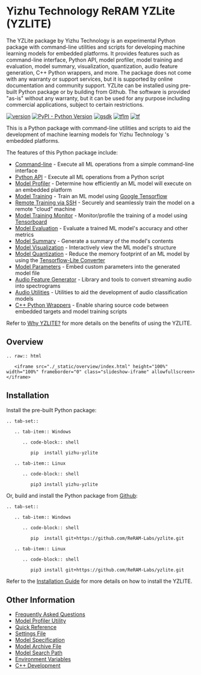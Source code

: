 # Yizhu Technology ReRAM YZLite (YZLITE)

The YZLite package by Yizhu Technology is an experimental Python package with command-line utilities and scripts for developing machine learning models for embedded platforms. It provides features such as command-line interface, Python API, model profiler, model training and evaluation, model summary, visualization, quantization, audio feature generation, C++ Python wrappers, and more. The package does not come with any warranty or support services, but it is supported by online documentation and community support. YZLite can be installed using pre-built Python package or by building from Github. The software is provided "as-is" without any warranty, but it can be used for any purpose including commercial applications, subject to certain restrictions.

<a href="https://github.com/ReRAM-Labs/yzlite" target="_blank">![version](https://img.shields.io/badge/YZLITE%20Version-0.1.0-red?style=for-the-badge)</a>
<a href="https://pypi.org/project/yizhu-yzlite" target="_blank">![PyPI - Python Version](https://img.shields.io/pypi/pyversions/yizhu-yzlite?style=for-the-badge)</a>
<a href="https://github.com/ReRAM-Labs/reram_sdk/tree/G0)" target="_blank">![gsdk](https://img.shields.io/badge/ReRAM%20SDK-G0-green?style=for-the-badge)</a>
<a href="https://github.com/tensorflow/tflite-micro/tree/1caee4d5045f2744515fb8ca063bc66958e3f79b" target="_blank">![tflm](https://img.shields.io/badge/Tensorflow--Lite%20Micro-February%202023-orange?style=for-the-badge)</a>
<a href="https://www.tensorflow.org/api_docs" target="_blank">![tf](https://img.shields.io/badge/Tensorflow-2.11-yellow?style=for-the-badge)</a>

This is a Python package with command-line utilities and scripts to aid the development
of machine learning models for Yizhu Technology 's embedded platforms.

The features of this Python package include:

- [Command-line](./docs/command_line/index.md) - Execute all ML operations from a simple command-line interface
- [Python API](./docs/python_api/index.md) - Execute all ML operations from a Python script
- [Model Profiler](./docs/guides/model_profiler.md) - Determine how efficiently an ML model will execute on an embedded platform
- [Model Training](./docs/guides/model_training.md) - Train an ML model using [Google Tensorflow](https://www.tensorflow.org/)
- [Remote Training via SSH](./docs/guides/model_training_via_ssh.md) - Securely and seamlessly train the model on a remote "cloud" machine
- [Model Training Monitor](./docs/guides/model_training_monitor.md) - Monitor/profile the training of a model using [Tensorboard](https://www.tensorflow.org/tensorboard)
- [Model Evaluation](./docs/guides/model_evaluation.md) - Evaluate a trained ML model's accuracy and other metrics
- [Model Summary](./docs/guides/model_summary.md) - Generate a summary of the model's contents
- [Model Visualization](./docs/guides/model_visualizer.md) - Interactively view the ML model's structure
- [Model Quantization](./docs/guides/model_quantization.md) - Reduce the memory footprint of an ML model by using the [Tensorflow-Lite Converter](https://www.tensorflow.org/lite/convert)
- [Model Parameters](./docs/guides/model_parameters.md) - Embed custom parameters into the generated model file
- [Audio Feature Generator](./docs/audio/audio_feature_generator.md) - Library and tools to convert streaming audio into spectrograms
- [Audio Utilities](./docs/audio/audio_utilities.md) - Utilities to aid the development of audio classification models
- [C++ Python Wrappers](./docs/cpp_development/wrappers/index.md) - Enable sharing source code between embedded targets and model training scripts

Refer to [Why YZLITE?](./docs/why_yzlite.md) for more details on the benefits of using the YZLITE.

## Overview

```{eval-rst}
.. raw:: html

   <iframe src="./_static/overview/index.html" height="100%" width="100%" frameborder="0" class="slideshow-iframe" allowfullscreen></iframe>
```

## Installation

Install the pre-built Python package:

```{eval-rst}
.. tab-set::

   .. tab-item:: Windows

      .. code-block:: shell

         pip  install yizhu-yzlite

   .. tab-item:: Linux

      .. code-block:: shell

         pip3 install yizhu-yzlite

```

Or, build and install the Python package from [Github](https://github.com/ReRAM-Labs/yzlite):

```{eval-rst}
.. tab-set::

   .. tab-item:: Windows

      .. code-block:: shell

         pip  install git+https://github.com/ReRAM-Labs/yzlite.git

   .. tab-item:: Linux

      .. code-block:: shell

         pip3 install git+https://github.com/ReRAM-Labs/yzlite.git
```

Refer to the [Installation Guide](./docs/installation.md) for more details on how to install the YZLITE.

## Other Information

- [Frequently Asked Questions](./docs/faq/index.md)
- [Model Profiler Utility](./docs/guides/model_profiler_utility.md)
- [Quick Reference](./docs/other/quick_reference.md)
- [Settings File](./docs/other/settings_file.md)
- [Model Specification](./docs/guides/model_specification.md)
- [Model Archive File](./docs/guides/model_archive.md)
- [Model Search Path](./docs/guides/model_search_path.md)
- [Environment Variables](./docs/other/environment_variables.md)
- [C++ Development](./docs/cpp_development/index.md)
